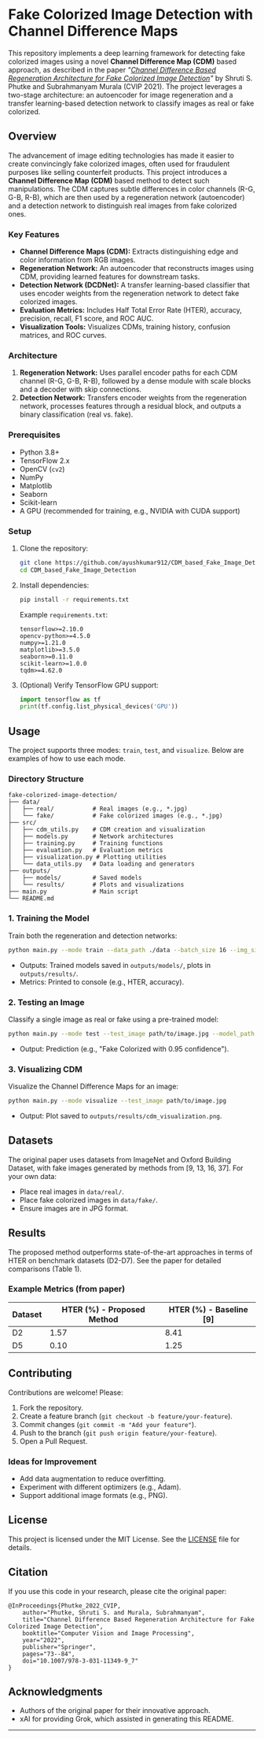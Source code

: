 # Fake Colorized Image Detection with Channel Difference Maps

This repository implements a deep learning framework for detecting fake colorized images using a novel **Channel Difference Map (CDM)** based approach, as described in the paper *"[Channel Difference Based Regeneration Architecture for Fake Colorized Image Detection](https://link.springer.com/chapter/10.1007/978-3-031-11349-9_7)"* by Shruti S. Phutke and Subrahmanyam Murala (CVIP 2021). The project leverages a two-stage architecture: an autoencoder for image regeneration and a transfer learning-based detection network to classify images as real or fake colorized.

## Overview

The advancement of image editing technologies has made it easier to create convincingly fake colorized images, often used for fraudulent purposes like selling counterfeit products. This project introduces a **Channel Difference Map (CDM)** based method to detect such manipulations. The CDM captures subtle differences in color channels (R-G, G-B, R-B), which are then used by a regeneration network (autoencoder) and a detection network to distinguish real images from fake colorized ones.

### Key Features
- **Channel Difference Maps (CDM):** Extracts distinguishing edge and color information from RGB images.
- **Regeneration Network:** An autoencoder that reconstructs images using CDM, providing learned features for downstream tasks.
- **Detection Network (DCDNet):** A transfer learning-based classifier that uses encoder weights from the regeneration network to detect fake colorized images.
- **Evaluation Metrics:** Includes Half Total Error Rate (HTER), accuracy, precision, recall, F1 score, and ROC AUC.
- **Visualization Tools:** Visualizes CDMs, training history, confusion matrices, and ROC curves.

### Architecture
1. **Regeneration Network:** Uses parallel encoder paths for each CDM channel (R-G, G-B, R-B), followed by a dense module with scale blocks and a decoder with skip connections.
2. **Detection Network:** Transfers encoder weights from the regeneration network, processes features through a residual block, and outputs a binary classification (real vs. fake).


### Prerequisites
- Python 3.8+
- TensorFlow 2.x
- OpenCV (`cv2`)
- NumPy
- Matplotlib
- Seaborn
- Scikit-learn
- A GPU (recommended for training, e.g., NVIDIA with CUDA support)

### Setup
1. Clone the repository:
   ```bash
   git clone https://github.com/ayushkumar912/CDM_based_Fake_Image_Detection.git
   cd CDM_based_Fake_Image_Detection 
   ```

2. Install dependencies:
   ```bash
   pip install -r requirements.txt
   ```

   Example `requirements.txt`:
   ```
   tensorflow>=2.10.0
   opencv-python>=4.5.0
   numpy>=1.21.0
   matplotlib>=3.5.0
   seaborn>=0.11.0
   scikit-learn>=1.0.0
   tqdm>=4.62.0
   ```

3. (Optional) Verify TensorFlow GPU support:
   ```python
   import tensorflow as tf
   print(tf.config.list_physical_devices('GPU'))
   ```

## Usage

The project supports three modes: `train`, `test`, and `visualize`. Below are examples of how to use each mode.

### Directory Structure
```
fake-colorized-image-detection/
├── data/
│   ├── real/           # Real images (e.g., *.jpg)
│   └── fake/           # Fake colorized images (e.g., *.jpg)
├── src/
│   ├── cdm_utils.py    # CDM creation and visualization
│   ├── models.py       # Network architectures
│   ├── training.py     # Training functions
│   ├── evaluation.py   # Evaluation metrics
│   ├── visualization.py # Plotting utilities
│   └── data_utils.py   # Data loading and generators
├── outputs/
│   ├── models/         # Saved models
│   └── results/        # Plots and visualizations
├── main.py             # Main script
└── README.md
```

### 1. Training the Model
Train both the regeneration and detection networks:
```bash
python main.py --mode train --data_path ./data --batch_size 16 --img_size 256 --epochs_regen 50 --epochs_detect 50
```
- Outputs: Trained models saved in `outputs/models/`, plots in `outputs/results/`.
- Metrics: Printed to console (e.g., HTER, accuracy).

### 2. Testing an Image
Classify a single image as real or fake using a pre-trained model:
```bash
python main.py --mode test --test_image path/to/image.jpg --model_path outputs/models/detection_model.h5 --img_size 256
```
- Output: Prediction (e.g., "Fake Colorized with 0.95 confidence").

### 3. Visualizing CDM
Visualize the Channel Difference Maps for an image:
```bash
python main.py --mode visualize --test_image path/to/image.jpg
```
- Output: Plot saved to `outputs/results/cdm_visualization.png`.

## Datasets
The original paper uses datasets from ImageNet and Oxford Building Dataset, with fake images generated by methods from [9, 13, 16, 37]. For your own data:
- Place real images in `data/real/`.
- Place fake colorized images in `data/fake/`.
- Ensure images are in JPG format.

## Results
The proposed method outperforms state-of-the-art approaches in terms of HTER on benchmark datasets (D2-D7). See the paper for detailed comparisons (Table 1).

### Example Metrics (from paper)
| Dataset | HTER (%) - Proposed Method | HTER (%) - Baseline [9] |
|---------|----------------------------|-------------------------|
| D2      | 1.57                       | 8.41                    |
| D5      | 0.10                       | 1.25                    |

## Contributing
Contributions are welcome! Please:
1. Fork the repository.
2. Create a feature branch (`git checkout -b feature/your-feature`).
3. Commit changes (`git commit -m "Add your feature"`).
4. Push to the branch (`git push origin feature/your-feature`).
5. Open a Pull Request.

### Ideas for Improvement
- Add data augmentation to reduce overfitting.
- Experiment with different optimizers (e.g., Adam).
- Support additional image formats (e.g., PNG).

## License
This project is licensed under the MIT License. See the [LICENSE](LICENSE) file for details.

## Citation
If you use this code in your research, please cite the original paper:
```
@InProceedings{Phutke_2022_CVIP,
    author="Phutke, Shruti S. and Murala, Subrahmanyam",
    title="Channel Difference Based Regeneration Architecture for Fake Colorized Image Detection",
    booktitle="Computer Vision and Image Processing",
    year="2022",
    publisher="Springer",
    pages="73--84",
    doi="10.1007/978-3-031-11349-9_7"
}
```

## Acknowledgments
- Authors of the original paper for their innovative approach.
- xAI for providing Grok, which assisted in generating this README.

---

